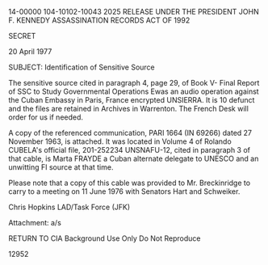 14-00000
104-10102-10043
2025 RELEASE UNDER THE PRESIDENT JOHN F. KENNEDY ASSASSINATION RECORDS ACT OF 1992

SECRET

20 April 1977

SUBJECT: Identification of Sensitive Source

The sensitive source cited in paragraph 4, page 29, of Book V- Final Report of SSC to Study Governmental
Operations Ewas an audio operation against the Cuban Embassy in Paris, France encrypted UNSIERRA. It is 10
defunct and the files are retained in Archives in Warrenton.
The French Desk will order for us if needed.

A copy of the referenced communication, PARI 1664 (IN 69266) dated 27 November 1963, is attached. It was located in Volume 4 of Rolando CUBELA's official file, 201-252234 UNSNAFU-12, cited in paragraph 3 of that cable, is Marta FRAYDE a Cuban alternate delegate to UNESCO and an unwitting FI source at that time.

Please note that a copy of this cable was provided to Mr. Breckinridge to carry to a meeting on 11 June 1976 with Senators Hart and Schweiker.


Chris Hopkins
LAD/Task Force (JFK)

Attachment: a/s

RETURN TO CIA
Background Use Only
Do Not Reproduce

12952
